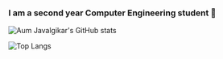 ### I am a second year Computer Engineering student 👋

<!--
**AumJavalgikar/AumJavalgikar** is a ✨ _special_ ✨ repository because its `README.md` (this file) appears on your GitHub profile.

Here are some ideas to get you started:

- 🔭 I’m currently working on ...
- 🌱 I’m currently learning ...
- 👯 I’m looking to collaborate on ...
- 🤔 I’m looking for help with ...
- 💬 Ask me about ...
- 📫 How to reach me: ...
- 😄 Pronouns: ...
- ⚡ Fun fact: ...
-->

![Aum Javalgikar's GitHub stats](https://github-readme-stats.vercel.app/api?username=AumJavalgikar&show_icons=true&custom_title=Aum%20Javalgikar's%20GitHub%20stats&bg_color=30,e7bd42,363636,010203)

![Top Langs](https://github-readme-stats.vercel.app/api/top-langs/?username=AumJavalgikar)
